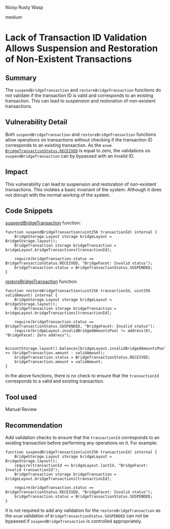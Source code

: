 Noisy Rusty Wasp

medium

# Lack of Transaction ID Validation Allows Suspension and Restoration of Non-Existent Transactions

## Summary

The `suspendBridgeTransaction` and `restoreBridgeTransaction` functions do not validate if the transaction ID is valid and corresponds to an existing transaction. This can lead to suspension and restoration of non-existent transactions.

## Vulnerability Detail

Both `suspendBridgeTransaction` and `restoreBridgeTransaction` functions allow operations on transactions without checking if the transaction ID corresponds to an existing transaction. As the `enum` [`BridgeTransactionStatus.RECEIVED`](https://github.com/SYMM-IO/protocol-core/blob/develop/contracts/storages/BridgeStorage.sol#L16-L20) is equal to zero, the validations on `suspendBridgeTransaction` can by bypassed with an invalid ID.

## Impact

This vulnerability can lead to suspension and restoration of non-existent transactions. This violates a basic invariant of the system. Although it does not disrupt with the normal working of the system.

## Code Snippets

[suspendBridgeTransaction](https://github.com/SYMM-IO/protocol-core/blob/develop/contracts/facets/Bridge/BridgeFacetImpl.sol#L75-L81) function:
```solidity
function suspendBridgeTransaction(uint256 transactionId) internal {
    BridgeStorage.Layout storage bridgeLayout = BridgeStorage.layout();
    BridgeTransaction storage bridgeTransaction = bridgeLayout.bridgeTransactions[transactionId];

    require(bridgeTransaction.status == BridgeTransactionStatus.RECEIVED, "BridgeFacet: Invalid status");
    bridgeTransaction.status = BridgeTransactionStatus.SUSPENDED;
}
```

[restoreBridgeTransaction](https://github.com/SYMM-IO/protocol-core/blob/develop/contracts/facets/Bridge/BridgeFacetImpl.sol#L83-L93) function:
```solidity
function restoreBridgeTransaction(uint256 transactionId, uint256 validAmount) internal {
    BridgeStorage.Layout storage bridgeLayout = BridgeStorage.layout();
    BridgeTransaction storage bridgeTransaction = bridgeLayout.bridgeTransactions[transactionId];

    require(bridgeTransaction.status == BridgeTransactionStatus.SUSPENDED, "BridgeFacet: Invalid status");
    require(bridgeLayout.invalidBridgedAmountsPool != address(0), "BridgeFacet: Zero address");

    AccountStorage.layout().balances[bridgeLayout.invalidBridgedAmountsPool] += (bridgeTransaction.amount - validAmount);
    bridgeTransaction.status = BridgeTransactionStatus.RECEIVED;
    bridgeTransaction.amount = validAmount;
}
```

In the above functions, there is no check to ensure that the `transactionId` corresponds to a valid and existing transaction.

## Tool used

Manual Review

## Recommendation

Add validation checks to ensure that the `transactionId` corresponds to an existing transaction before performing any operations on it. For example:

```solidity
function suspendBridgeTransaction(uint256 transactionId) internal {
    BridgeStorage.Layout storage bridgeLayout = BridgeStorage.layout();
    require(transactionId <= bridgeLayout.lastId, "BridgeFacet: Invalid transactionId");
    BridgeTransaction storage bridgeTransaction = bridgeLayout.bridgeTransactions[transactionId];

    require(bridgeTransaction.status == BridgeTransactionStatus.RECEIVED, "BridgeFacet: Invalid status");
    bridgeTransaction.status = BridgeTransactionStatus.SUSPENDED;
}
```

It is not required to add any validation for the `restoreBridgeTransaction` as the `enum` validation of `BridgeTransactionStatus.SUSPENDED` can not be bypassed if `suspendBridgeTransaction` is controlled appropriately.